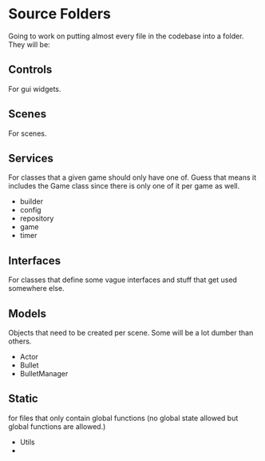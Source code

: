 # Source Folders
Going to work on putting almost every file in the codebase into a folder. They will be:

## Controls
For gui widgets.

## Scenes
For scenes.

## Services
For classes that a given game should only have one of. Guess that means it includes the Game class since there is only
one of it per game as well.
 - builder
 - config
 - repository
 - game
 - timer

## Interfaces
For classes that define some vague interfaces and stuff that get used somewhere else.

## Models
Objects that need to be created per scene. Some will be a lot dumber than others.
 - Actor
 - Bullet
 - BulletManager

## Static
for files that only contain global functions (no global state allowed but global functions are allowed.)
 - Utils
 -
